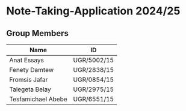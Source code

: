 # Note-Taking-Application 2024/25

## Group Members

| Name                 | ID          |
|----------------------|-------------|
| Anat Essays          | UGR/5002/15 |
| Fenety Damtew        | UGR/2838/15 |
| Fromsis Jafar        | UGR/0854/15 |
| Talegeta Belay       | UGR/2975/15 |
| Tesfamichael Abebe   | UGR/6551/15 |
